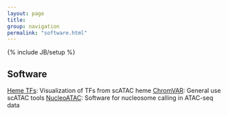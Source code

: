 ```yaml
---
layout: page
title: 
group: navigation
permalink: "software.html"
---
```

{% include JB/setup %}

Software
------------

[Heme TFs](https://schemer.buenrostrolab.com): Visualization of TFs from scATAC heme
[ChromVAR](https://github.com/GreenleafLab/chromVAR): General use scATAC tools
[NucleoATAC](http://nucleoatac.readthedocs.io/en/latest/): Software for nucleosome calling in ATAC-seq data
